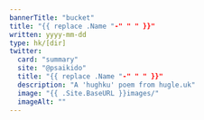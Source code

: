 ```yaml
---
bannerTitle: "bucket" 
title: "{{ replace .Name "-" " " }}"
written: yyyy-mm-dd
type: hk/[dir]
twitter:
  card: "summary"
  site: "@psaikido"
  title: "{{ replace .Name "-" " " }}"
  description: "A 'hughku' poem from hugle.uk"
  image: "{{ .Site.BaseURL }}images/"
  imageAlt: ""
---
```


